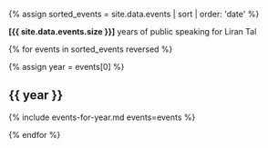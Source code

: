 {% assign sorted_events = site.data.events | sort | order: 'date' %}

**[{{ site.data.events.size }}]** years of public speaking for Liran Tal

{% for events in sorted_events reversed %}

{% assign year = events[0] %}

## {{ year }}

{% include events-for-year.md events=events %}

{% endfor %}